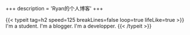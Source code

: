 +++
description = 'Ryan的个人博客'
+++
<section>
  {{< typeit 
  tag=h2
  speed=125
  breakLines=false
  loop=true
  lifeLike=true
>}}
I'm a student.
I'm a blogger.
I'm a developper.
{{< /typeit >}}
</section>



